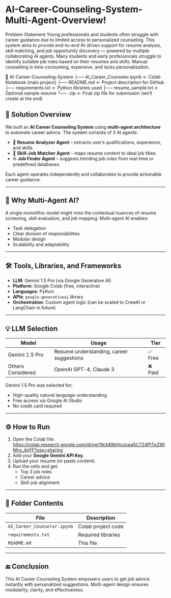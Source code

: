 # AI-Career-Counseling-System-Multi-Agent-Overview!

Problem Statement
Young professionals and students often struggle with career guidance due to limited access to personalized counseling. This system aims to provide end-to-end AI-driven support for resume analysis, skill matching, and job opportunity discovery — powered by multiple collaborating AI agents. Many students and early professionals struggle to identify suitable job roles based on their resumes and skills. Manual counseling is time-consuming, expensive, and lacks personalization.


📁 AI-Career-Counseling-System
├── AI_Career_Counselor.ipynb       ← Colab Notebook (main project)
├── README.md                       ← Project description for GitHub
├── requirements.txt                ← Python libraries used
├── resume_sample.txt               ← Optional sample resume
└── .zip                            ← Final zip file for submission (we’ll create at the end)

## 🚀 Solution Overview

We built an **AI Career Counseling System** using **multi-agent architecture** to automate career advice. The system consists of 3 AI agents:

- 📄 **Resume Analyzer Agent** – extracts user’s qualifications, experience, and skills.
- 🧠 **Skill-Job Matcher Agent** – maps resume content to ideal job titles.
- 🌐 **Job Finder Agent** – suggests trending job roles from real-time or predefined databases.

Each agent operates independently and collaborates to provide actionable career guidance.

---

## 🧠 Why Multi-Agent AI?

A single monolithic model might miss the contextual nuances of resume screening, skill evaluation, and job mapping. Multi-agent AI enables:
- Task delegation
- Clear division of responsibilities
- Modular design
- Scalability and adaptability

---

## 🛠️ Tools, Libraries, and Frameworks

- **LLM**: Gemini 1.5 Pro (via Google Generative AI)
- **Platform**: Google Colab (free, interactive)
- **Languages**: Python
- **APIs**: `google-generativeai` library
- **Orchestration**: Custom agent logic (can be scaled to CrewAI or LangChain in future)

---

## 💡 LLM Selection

| Model | Usage | Tier |
|-------|-------|------|
| Gemini 1.5 Pro | Resume understanding, career suggestions | ✅ Free |
| Others Considered | OpenAI GPT-4, Claude 3 | ❌ Paid |

Gemini 1.5 Pro was selected for:
- High-quality natural language understanding
- Free access via Google AI Studio
- No credit card required

---

## ⚙️ How to Run

1. Open the Colab file: https://colab.research.google.com/drive/1tkX49bHnJcwa5C7Z4PITeZ90Mnx_4sYF?usp=sharing
2. Add your **Google Gemini API Key**.
3. Upload your resume (or paste content).
4. Run the cells and get:
   - Top 3 job roles
   - Career advice
   - Skill-job alignment

---

## 📁 Folder Contents

| File | Description |
|------|-------------|
| `AI_Career_Counselor.ipynb` | Colab project code |
| `requirements.txt` | Required libraries |
| `README.md` | This file |

---

## 🔚 Conclusion

This AI Career Counseling System empowers users to get job advice instantly with personalized suggestions. Multi-agent design ensures modularity, clarity, and effectiveness.


